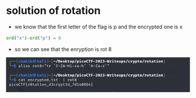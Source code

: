 # solution of rotation

- we know that the first letter of the flag is p and the encrypted one is x 
```python
ord("x")-ord("p") = 8
```

- so we can see that the enryption is rot 8

<img src="flag.png"  align="center" alt="flag">
